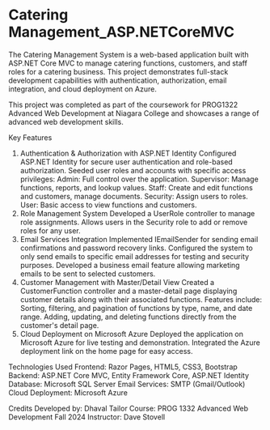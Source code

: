 # Catering Management_ASP.NETCoreMVC
 The Catering Management System is a web-based application built with ASP.NET Core MVC to manage catering functions, customers, and staff roles for a catering business. This project demonstrates full-stack development capabilities with authentication, authorization, email integration, and cloud deployment on Azure.

This project was completed as part of the coursework for PROG1322 Advanced Web Development at Niagara College and showcases a range of advanced web development skills.

Key Features
1. Authentication & Authorization with ASP.NET Identity
   Configured ASP.NET Identity for secure user authentication and role-based authorization.
   Seeded user roles and accounts with specific access privileges:
   Admin: Full control over the application.
   Supervisor: Manage functions, reports, and lookup values.
   Staff: Create and edit functions and customers, manage documents.
   Security: Assign users to roles.
   User: Basic access to view functions and customers.
2. Role Management System
   Developed a UserRole controller to manage role assignments.
   Allows users in the Security role to add or remove roles for any user.
3. Email Services Integration
   Implemented IEmailSender for sending email confirmations and password recovery links.
   Configured the system to only send emails to specific email addresses for testing and security purposes.
   Developed a business email feature allowing marketing emails to be sent to selected customers.
4. Customer Management with Master/Detail View
   Created a CustomerFunction controller and a master-detail page displaying customer details along with their associated functions.
   Features include:
   Sorting, filtering, and pagination of functions by type, name, and date range.
   Adding, updating, and deleting functions directly from the customer's detail page.
5. Cloud Deployment on Microsoft Azure
   Deployed the application on Microsoft Azure for live testing and demonstration.
   Integrated the Azure deployment link on the home page for easy access.

Technologies Used
   Frontend: Razor Pages, HTML5, CSS3, Bootstrap
   Backend: ASP.NET Core MVC, Entity Framework Core, ASP.NET Identity
   Database: Microsoft SQL Server
   Email Services: SMTP (Gmail/Outlook)
   Cloud Deployment: Microsoft Azure

 Credits Developed by: Dhaval Tailor Course: PROG 1332 Advanced Web Development Fall 2024 Instructor: Dave Stovell
